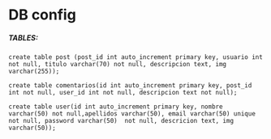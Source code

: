 # DB config
##### TABLES: 

    create table post (post_id int auto_increment primary key, usuario int not null, titulo varchar(70) not null, descripcion text, img varchar(255)); 

    create table comentarios(id int auto_increment primary key, post_id int not null, user_id int not null, descripcion text not null);

    create table user(id int auto_increment primary key, nombre varchar(50) not null,apellidos varchar(50), email varchar(50) unique not null, password varchar(50)  not null, descricion text, img varchar(50));

